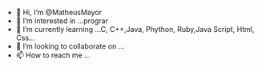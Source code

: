 - 👋 Hi, I’m @MatheusMayor
- 👀 I’m interested in ...prograr 
- 🌱 I’m currently learning ...C, C++,Java, Phython, Ruby,Java Script, Html, Css...
- 💞️ I’m looking to collaborate on ...
- 📫 How to reach me ...

<!---
MatheusMayor/MatheusMayor is a ✨ special ✨ repository because its `README.md` (this file) appears on your GitHub profile.
You can click the Preview link to take a look at your changes.
--->
